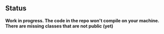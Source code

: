 ## Status

**Work in progress. The code in the repo won't compile on your machine. There are missing classes that are not public (yet)**
